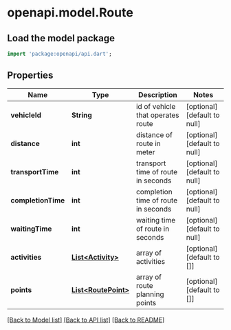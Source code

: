 # openapi.model.Route

## Load the model package
```dart
import 'package:openapi/api.dart';
```

## Properties
Name | Type | Description | Notes
------------ | ------------- | ------------- | -------------
**vehicleId** | **String** | id of vehicle that operates route | [optional] [default to null]
**distance** | **int** | distance of route in meter | [optional] [default to null]
**transportTime** | **int** | transport time of route in seconds | [optional] [default to null]
**completionTime** | **int** | completion time of route in seconds | [optional] [default to null]
**waitingTime** | **int** | waiting time of route in seconds | [optional] [default to null]
**activities** | [**List&lt;Activity&gt;**](Activity.md) | array of activities | [optional] [default to []]
**points** | [**List&lt;RoutePoint&gt;**](RoutePoint.md) | array of route planning points | [optional] [default to []]

[[Back to Model list]](../README.md#documentation-for-models) [[Back to API list]](../README.md#documentation-for-api-endpoints) [[Back to README]](../README.md)


